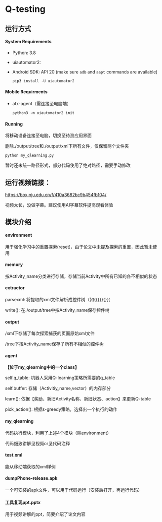 # Q-testing

## 运行方式

#### System Requirements

- Python: 3.8

- uiautomator2:

- Android SDK: API 20 (make sure `adb` and `aapt` commands are available)

  ```
  pip3 install -U uiautomator2
  ```

#### Mobile Requirments

- atx-agent（需连接至电脑端）

  ```
  python3 -m uiautomator2 init
  ```

#### Running

将移动设备连接至电脑，切换至待测应用界面

删除./output/tree和./output/xml下所有文件，仅保留两个文件夹

```
python my_qlearning.py
```

暂时还未统一路径形式，部分代码使用了绝对路径，需要手动修改



## 运行视频链接：

 https://box.nju.edu.cn/f/410a3682bc9b454fb104/ 

视频太长，没做字幕。建议使用AI字幕软件提高观看体验



## 模块介绍

#### environment

用于强化学习中的重置探索(reset)，由于论文中未提及探索的重置，因此暂未使用

#### memory

按Activity_name分类进行存储，存储当前Activity中所有已知的各不相似的状态

#### extractor

parsexml:    将提取的xml文件解析成控件树（如{{{}}{}}）

write():    在./output/tree中按Activity_name保存控件树

#### output

/xml下存储了每次探索捕获的页面原始xml文件

/tree下按Activity_name保存了所有不相似的控件树

#### agent

**【位于my_qlearning中的一个class】**

self.q_table: 机器人采用Q-learning策略所需要的q_table

self.buffer: 存储（Activitiy_name,vector）的内存部分

learn(): 依据【奖励、新旧Activity名称、新旧状态、action】来更新Q-table

pick_action(): 根据ε-greedy策略，选择出一个执行的动作

#### my_qlearning

代码执行模块，利用了上述4个模块（除environment）

代码细致讲解见视频or见代码注释



#### test.xml

能从移动端获取的xml样例

#### dumpPhone-release.apk

一个可安装的apk文件，可以用于代码运行（安装后打开，再运行代码）

#### 工具复现ppt.pptx

用于视频讲解的ppt，简要介绍了论文内容